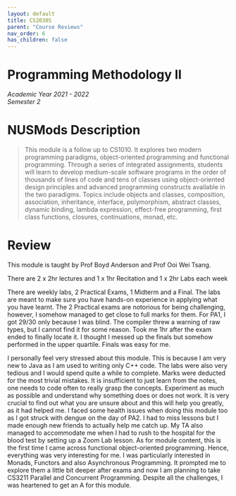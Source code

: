```yaml
---
layout: default
title: CS2030S
parent: "Course Reviews"
nav_order: 6
has_children: false
---
```


# Programming Methodology II    
*Academic Year 2021 - 2022*  
*Semester 2*

# NUSMods Description
> This module is a follow up to CS1010. It explores two modern programming paradigms, object-oriented programming and functional programming. Through a series of integrated assignments, students will learn to develop medium-scale software programs in the order of thousands of lines of code and tens of classes using object-oriented design principles and advanced programming constructs available in the two paradigms. Topics include objects and classes, composition, association, inheritance, interface, polymorphism, abstract classes, dynamic binding, lambda expression, effect-free programming, first class functions, closures, continuations, monad, etc.

# Review
This module is taught by Prof Boyd Anderson and Prof Ooi Wei Tsang.

There are 2 x 2hr lectures and 1 x 1hr Recitation and 1 x 2hr Labs each week

There are weekly labs, 2 Practical Exams, 1 Midterm and a Final. The labs are meant to make sure you have hands-on experience in applying what you have learnt. The 2 Practical exams are notorious for being challenging, however, I somehow managed to get close to full marks for them. For PA1, I got 29/30 only because I was blind. The compiler threw a warning of raw types, but I cannot find it for some reason. Took me 1hr after the exam ended to finally locate it. I thought I messed up the finals but somehow performed in the upper quartile. Finals was easy for me.

I personally feel very stressed about this module. This is because I am very new to Java as I am used to writing only C++ code. The labs were also very tedious and I would spend quite a while to complete. Marks were deducted for the most trivial mistakes. It is insufficient to just learn from the notes, one needs to code often to really grasp the concepts. Experiment as much as possible and understand why something does or does not work. It is very crucial to find out what you are unsure about and this will help you greatly, as it had helped me. I faced some health issues when doing this module too as I got struck with dengue on the day of PA2. I had to miss lessons but I made enough new friends to actually help me catch up. My TA also managed to accommodate me when I had to rush to the hospital for the blood test by setting up a Zoom Lab lesson. As for module content, this is the first time I came across functional object-oriented programming. Hence, everything was very interesting for me. I was particularly interested in Monads, Functors and also Asynchronous Programming. It prompted me to explore them a little bit deeper after exams and now I am planning to take CS3211 Parallel and Concurrent Programming. Despite all the challenges, I was heartened to get an A for this module.

